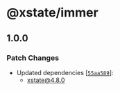 # @xstate/immer

## 1.0.0

### Patch Changes

- Updated dependencies [[`55aa589`](https://github.com/davidkpiano/xstate/commit/55aa589648a9afbd153e8b8e74cbf2e0ebf573fb)]:
  - xstate@4.8.0

